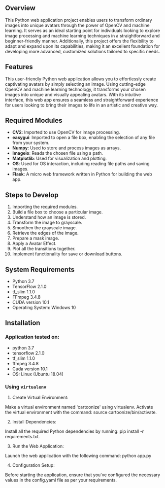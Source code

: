 ## Overview
This Python web application project enables users to transform ordinary images into unique avatars through the power of OpenCV and machine learning. It serves as an ideal starting point for individuals looking to explore image processing and machine learning techniques in a straightforward and beginner-friendly manner. Additionally, this project offers the flexibility to adapt and expand upon its capabilities, making it an excellent foundation for developing more advanced, customized solutions tailored to specific needs.

## Features
This user-friendly Python web application allows you to effortlessly create captivating avatars by simply selecting an image. Using cutting-edge OpenCV and machine learning technology, it transforms your chosen images into unique and visually appealing avatars. With its intuitive interface, this web app ensures a seamless and straightforward experience for users looking to bring their images to life in an artistic and creative way.

## Required Modules
- **CV2**: Imported to use OpenCV for image processing.
- **easygui**: Imported to open a file box, enabling the selection of any file from your system.
- **Numpy**: Used to store and process images as arrays.
- **Imageio**: Reads the chosen file using a path.
- **Matplotlib**: Used for visualization and plotting.
- **OS**: Used for OS interaction, including reading file paths and saving images.
- **Flask**: A micro web framework written in Python for building the web app.

## Steps to Develop
1. Importing the required modules.
2. Build a file box to choose a particular image.
3. Understand how an image is stored.
4. Transform the image to grayscale.
5. Smoothen the grayscale image.
6. Retrieve the edges of the image.
7. Prepare a mask image.
8. Apply a Avatar Effect.
9. Plot all the transitions together.
10. Implement functionality for save or download buttons.

## System Requirements
- Python 3.7
- TensorFlow 2.1.0
- tf_slim 1.1.0
- FFmpeg 3.4.8
- CUDA version 10.1
- Operating System: Windows 10
  
## Installation

### Application tested on:

- python 3.7
- tensorflow 2.1.0 
- tf_slim 1.1.0
- ffmpeg 3.4.8
- Cuda version 10.1
- OS: Linux (Ubuntu 18.04)


### Using `virtualenv`

1. Create Virtual Environment:

Make a virtual environment named 'cartoonize' using virtualenv.
Activate the virtual environment with the command: source cartoonize/bin/activate.

2. Install Dependencies:

Install all the required Python dependencies by running: pip install -r requirements.txt.

3. Run the Web Application:

Launch the web application with the following command:
python app.py

4. Configuration Setup:

Before starting the application, ensure that you've configured the necessary values in the config.yaml file as per your requirements.





